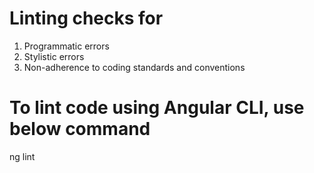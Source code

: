 Linting checks for
==========================
1. Programmatic errors
2. Stylistic errors
3. Non-adherence to coding standards and conventions

To lint code using Angular CLI, use below command
==================================================
ng lint
